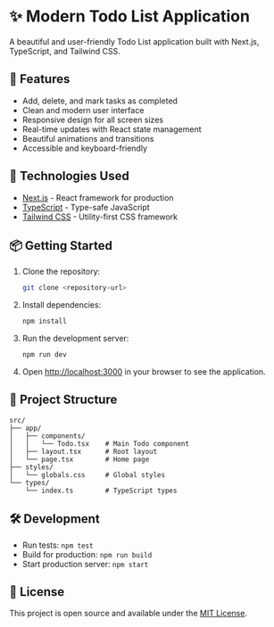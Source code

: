 # ✨ Modern Todo List Application

A beautiful and user-friendly Todo List application built with Next.js, TypeScript, and Tailwind CSS.

## 🌟 Features

- Add, delete, and mark tasks as completed
- Clean and modern user interface
- Responsive design for all screen sizes
- Real-time updates with React state management
- Beautiful animations and transitions
- Accessible and keyboard-friendly

## 🚀 Technologies Used

- [Next.js](https://nextjs.org/) - React framework for production
- [TypeScript](https://www.typescriptlang.org/) - Type-safe JavaScript
- [Tailwind CSS](https://tailwindcss.com/) - Utility-first CSS framework

## 📦 Getting Started

1. Clone the repository:
   ```bash
   git clone <repository-url>
   ```

2. Install dependencies:
   ```bash
   npm install
   ```

3. Run the development server:
   ```bash
   npm run dev
   ```

4. Open [http://localhost:3000](http://localhost:3000) in your browser to see the application.

## 🎨 Project Structure

```
src/
├── app/
│   ├── components/
│   │   └── Todo.tsx    # Main Todo component
│   ├── layout.tsx      # Root layout
│   └── page.tsx        # Home page
├── styles/
│   └── globals.css     # Global styles
└── types/
    └── index.ts        # TypeScript types
```

## 🛠 Development

- Run tests: `npm test`
- Build for production: `npm run build`
- Start production server: `npm start`

## 📝 License

This project is open source and available under the [MIT License](LICENSE).
